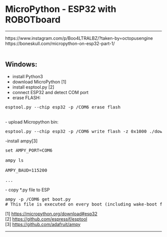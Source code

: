# MicroPython - ESP32 with ROBOTboard

<hr />
https://www.instagram.com/p/Boo4LTRALBZ/?taken-by=octopusengine
<br />
https://boneskull.com/micropython-on-esp32-part-1/<br />
<br />


## Windows:
- install Python3 <br />
- download MicroPython [1]<br />
- install esptool.py [2]<br />
- connect ESP32 and detect COM port<br /> 
- erase FLASH:
<pre>esptool.py --chip esp32 -p /COM6 erase_flash</pre>
<br /> 
- upload Micropython bin: 
<pre>esptool.py --chip esp32 -p /COM6 write_flash -z 0x1000 ./down/esp32-20180821-v1.9.4-479-g828f771e3.bin</pre>
-install ampy[3]<br />
<pre>
set AMPY_PORT=COM6<br />
ampy ls<br />
AMPY_BAUD=115200<br />
...
</pre>
- copy *.py file to ESP<br />
<pre>
ampy -p /COM6 get boot.py
# This file is executed on every boot (including wake-boot from deepsleep)
</pre>


[1] https://micropython.org/download#esp32<br />
[2] https://github.com/espressif/esptool<br />
[3] https://github.com/adafruit/ampy<br />

<hr />


